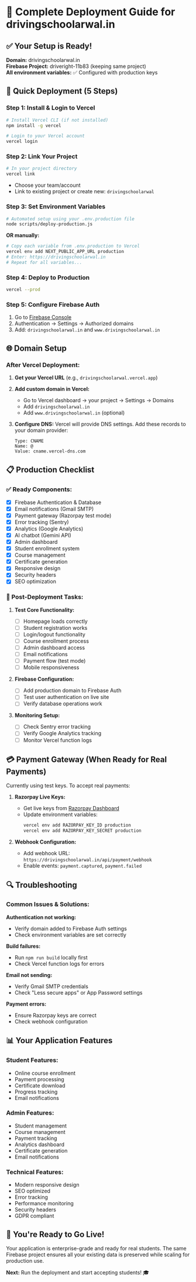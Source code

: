 # 🚀 Complete Deployment Guide for drivingschoolarwal.in

## ✅ **Your Setup is Ready!**

**Domain:** drivingschoolarwal.in  
**Firebase Project:** driveright-11b83 (keeping same project)  
**All environment variables:** ✅ Configured with production keys

## **🎯 Quick Deployment (5 Steps)**

### **Step 1: Install & Login to Vercel**

```bash
# Install Vercel CLI (if not installed)
npm install -g vercel

# Login to your Vercel account
vercel login
```

### **Step 2: Link Your Project**

```bash
# In your project directory
vercel link
```

- Choose your team/account
- Link to existing project or create new: `drivingschoolarwal`

### **Step 3: Set Environment Variables**

```bash
# Automated setup using your .env.production file
node scripts/deploy-production.js
```

**OR manually:**

```bash
# Copy each variable from .env.production to Vercel
vercel env add NEXT_PUBLIC_APP_URL production
# Enter: https://drivingschoolarwal.in
# Repeat for all variables...
```

### **Step 4: Deploy to Production**

```bash
vercel --prod
```

### **Step 5: Configure Firebase Auth**

1. Go to [Firebase Console](https://console.firebase.google.com/project/driveright-11b83)
2. Authentication → Settings → Authorized domains
3. Add: `drivingschoolarwal.in` and `www.drivingschoolarwal.in`

## **🌐 Domain Setup**

### **After Vercel Deployment:**

1. **Get your Vercel URL** (e.g., `drivingschoolarwal.vercel.app`)
2. **Add custom domain in Vercel:**

   - Go to Vercel dashboard → your project → Settings → Domains
   - Add `drivingschoolarwal.in`
   - Add `www.drivingschoolarwal.in` (optional)

3. **Configure DNS:**
   Vercel will provide DNS settings. Add these records to your domain provider:
   ```
   Type: CNAME
   Name: @
   Value: cname.vercel-dns.com
   ```

## **📋 Production Checklist**

### **✅ Ready Components:**

- [x] Firebase Authentication & Database
- [x] Email notifications (Gmail SMTP)
- [x] Payment gateway (Razorpay test mode)
- [x] Error tracking (Sentry)
- [x] Analytics (Google Analytics)
- [x] AI chatbot (Gemini API)
- [x] Admin dashboard
- [x] Student enrollment system
- [x] Course management
- [x] Certificate generation
- [x] Responsive design
- [x] Security headers
- [x] SEO optimization

### **🔧 Post-Deployment Tasks:**

1. **Test Core Functionality:**

   - [ ] Homepage loads correctly
   - [ ] Student registration works
   - [ ] Login/logout functionality
   - [ ] Course enrollment process
   - [ ] Admin dashboard access
   - [ ] Email notifications
   - [ ] Payment flow (test mode)
   - [ ] Mobile responsiveness

2. **Firebase Configuration:**

   - [ ] Add production domain to Firebase Auth
   - [ ] Test user authentication on live site
   - [ ] Verify database operations work

3. **Monitoring Setup:**
   - [ ] Check Sentry error tracking
   - [ ] Verify Google Analytics tracking
   - [ ] Monitor Vercel function logs

## **💳 Payment Gateway (When Ready for Real Payments)**

Currently using test keys. To accept real payments:

1. **Razorpay Live Keys:**

   - Get live keys from [Razorpay Dashboard](https://dashboard.razorpay.com/app/keys)
   - Update environment variables:
     ```bash
     vercel env add RAZORPAY_KEY_ID production
     vercel env add RAZORPAY_KEY_SECRET production
     ```

2. **Webhook Configuration:**
   - Add webhook URL: `https://drivingschoolarwal.in/api/payment/webhook`
   - Enable events: `payment.captured`, `payment.failed`

## **🔍 Troubleshooting**

### **Common Issues & Solutions:**

**Authentication not working:**

- Verify domain added to Firebase Auth settings
- Check environment variables are set correctly

**Build failures:**

- Run `npm run build` locally first
- Check Vercel function logs for errors

**Email not sending:**

- Verify Gmail SMTP credentials
- Check "Less secure apps" or App Password settings

**Payment errors:**

- Ensure Razorpay keys are correct
- Check webhook configuration

## **📊 Your Application Features**

### **Student Features:**

- Online course enrollment
- Payment processing
- Certificate download
- Progress tracking
- Email notifications

### **Admin Features:**

- Student management
- Course management
- Payment tracking
- Analytics dashboard
- Certificate generation
- Email notifications

### **Technical Features:**

- Modern responsive design
- SEO optimized
- Error tracking
- Performance monitoring
- Security headers
- GDPR compliant

## **🎉 You're Ready to Go Live!**

Your application is enterprise-grade and ready for real students. The same Firebase project ensures all your existing data is preserved while scaling for production use.

**Next:** Run the deployment and start accepting students! 🎓

